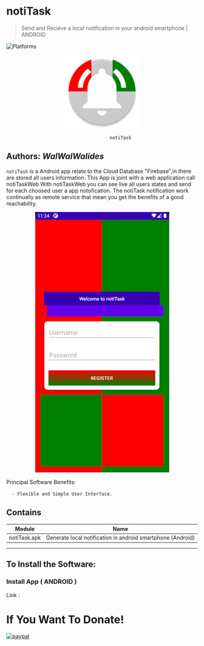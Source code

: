# notiTask
> Send and Recieve a local notification in your android smartphone   | ANDROID

![Platforms](https://img.shields.io/badge/Supported%20platforms-ANDROID-BLUE.svg)

<p align="center">
  <img src=img/notiTask_icon_1.png />
</p> 

                                                 
                                                 
                                                 
                                                 
                                          notiTask



**Authors:**  *WalWalWalides*
------

`notiTask` is a Android app relate to the Cloud Database "Firebase",in there are stored all users information.
This App is joint with a web application call notiTaskWeb
With notiTaskWeb you can see live all users states and send for each choosed user a app notofication.
The notiTask notification work continually as remote service that mean you get the benefits of a good reachability.

<p align="center">
  <img src=img/notiTask_mobile_1.png />
</p> 

Principal Software Benefits:

      - Flexible and Simple User Interface.


    
    


## Contains

| Module | Name | 
| --- | --- |
|notiTask.apk|Generate local notification in android smartphone (Android) |


------

## To Install the Software:

### Install App ( ANDROID ) 

Link : 


# If You Want To Donate!

[![paypal](https://www.paypalobjects.com/en_US/i/btn/btn_donateCC_LG.gif)](https://www.paypal.com/cgi-bin/webscr?cmd=_s-xclick&hosted_button_id=Y79F36A9BGLHS&source=url)

